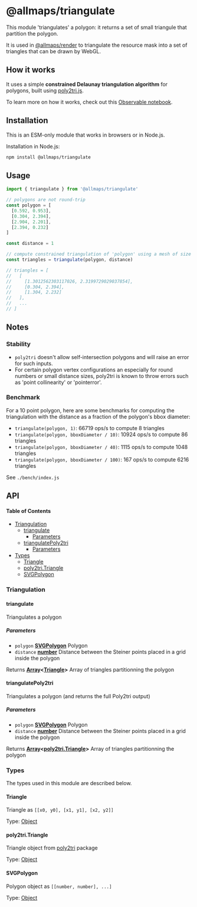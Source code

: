 # @allmaps/triangulate

This module 'triangulates' a polygon: it returns a set of small triangule that partition the polygon.

It is used in [@allmaps/render](../../packages/render/) to triangulate the resource mask into a set of triangles that can be drawn by WebGL.

## How it works

It uses a simple **constrained Delaunay triangulation algorithm** for polygons, built using [poly2tri.js](https://github.com/r3mi/poly2tri.js).

To learn more on how it works, check out this [Observable notebook](https://observablehq.com/d/199e169d58f0bf0d).

## Installation

This is an ESM-only module that works in browsers or in Node.js.

Installation in Node.js:

```sh
npm install @allmaps/triangulate
```

## Usage

```js
import { triangulate } from '@allmaps/triangulate'

// polygons are not round-trip
const polygon = [
  [0.592, 0.953],
  [0.304, 2.394],
  [2.904, 2.201],
  [2.394, 0.232]
]

const distance = 1

// compute constrained triangulation of 'polygon' using a mesh of size 'distance'
const triangles = triangulate(polygon, distance)

// triangles = [
//   [
//     [1.3012562303117026, 2.3199729029037854],
//     [0.304, 2.394],
//     [1.304, 2.232]
//   ],
//   ...
// ]
```

## Notes

### Stability

*   `poly2tri` doesn't allow self-intersection polygons and will raise an error for such inputs.
*   For certain polygon vertex configurations an especially for round numbers or small distance sizes, poly2tri is known to throw errors such as 'point collinearity' or 'pointerror'.

### Benchmark

For a 10 point polygon, here are some benchmarks for computing the triangulation with the distance as a fraction of the polygon's bbox diameter:

*   `triangulate(polygon, 1)`: 66719 ops/s to compute 8 triangles
*   `triangulate(polygon, bboxDiameter / 10)`: 10924 ops/s to compute 86 triangles
*   `triangulate(polygon, bboxDiameter / 40)`: 1115 ops/s to compute 1048 triangles
*   `triangulate(polygon, bboxDiameter / 100)`: 167 ops/s to compute 6216 triangles

See `./bench/index.js`

## API

<!-- Generated by documentation.js. Update this documentation by updating the source code. -->

#### Table of Contents

*   [Triangulation](#triangulation)
    *   [triangulate](#triangulate)
        *   [Parameters](#parameters)
    *   [triangulatePoly2tri](#triangulatepoly2tri)
        *   [Parameters](#parameters-1)
*   [Types](#types)
    *   [Triangle](#triangle)
    *   [poly2tri.Triangle](#poly2tritriangle)
    *   [SVGPolygon](#svgpolygon)

### Triangulation



#### triangulate

Triangulates a polygon

##### Parameters

*   `polygon` **[SVGPolygon](#svgpolygon)** Polygon
*   `distance` **[number](https://developer.mozilla.org/docs/Web/JavaScript/Reference/Global_Objects/Number)** Distance between the Steiner points placed in a grid inside the polygon

Returns **[Array](https://developer.mozilla.org/docs/Web/JavaScript/Reference/Global_Objects/Array)<[Triangle](#triangle)>** Array of triangles partitionning the polygon

#### triangulatePoly2tri

Triangulates a polygon (and returns the full Poly2tri output)

##### Parameters

*   `polygon` **[SVGPolygon](#svgpolygon)** Polygon
*   `distance` **[number](https://developer.mozilla.org/docs/Web/JavaScript/Reference/Global_Objects/Number)** Distance between the Steiner points placed in a grid inside the polygon

Returns **[Array](https://developer.mozilla.org/docs/Web/JavaScript/Reference/Global_Objects/Array)<[poly2tri.Triangle](#poly2tritriangle)>** Array of triangles partitionning the polygon

### Types

The types used in this module are described below.

#### Triangle

Triangle as `[[x0, y0], [x1, y1], [x2, y2]]`

Type: [Object](https://developer.mozilla.org/docs/Web/JavaScript/Reference/Global_Objects/Object)

#### poly2tri.Triangle

Triangle object from [poly2tri](https://github.com/r3mi/poly2tri.js/) package

Type: [Object](https://developer.mozilla.org/docs/Web/JavaScript/Reference/Global_Objects/Object)

#### SVGPolygon

Polygon object as `[[number, number], ...]`

Type: [Object](https://developer.mozilla.org/docs/Web/JavaScript/Reference/Global_Objects/Object)

